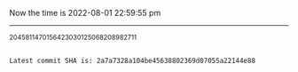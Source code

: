 Now the time is 2022-08-01 22:59:55 pm

---

<small>2045811470156423030125068208982711</small>

```txt

Latest commit SHA is: 2a7a7328a104be45638802369d07055a22144e88
```
